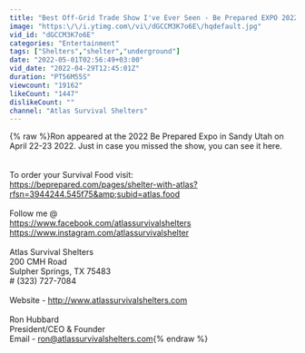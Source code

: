 ```yaml
---
title: "Best Off-Grid Trade Show I've Ever Seen - Be Prepared EXPO 2022"
image: "https:\/\/i.ytimg.com\/vi\/dGCCM3K7o6E\/hqdefault.jpg"
vid_id: "dGCCM3K7o6E"
categories: "Entertainment"
tags: ["Shelters","shelter","underground"]
date: "2022-05-01T02:56:49+03:00"
vid_date: "2022-04-29T12:45:01Z"
duration: "PT56M55S"
viewcount: "19162"
likeCount: "1447"
dislikeCount: ""
channel: "Atlas Survival Shelters"
---
```

{% raw %}Ron appeared at the 2022 Be Prepared Expo in Sandy Utah on April 22-23 2022. Just in case you missed the show, you can see it here.<br /><br /><br />To order your Survival Food visit:<br /><a rel="nofollow" target="blank" href="https://beprepared.com/pages/shelter-with-atlas?rfsn=3944244.545f75&amp;subid=atlas.food">https://beprepared.com/pages/shelter-with-atlas?rfsn=3944244.545f75&amp;subid=atlas.food</a><br /><br />Follow me @<br /><a rel="nofollow" target="blank" href="https://www.facebook.com/atlassurvivalshelters">https://www.facebook.com/atlassurvivalshelters</a><br /><a rel="nofollow" target="blank" href="https://www.instagram.com/atlassurvivalshelter">https://www.instagram.com/atlassurvivalshelter</a><br /><br />Atlas Survival Shelters<br />200 CMH Road<br />Sulpher Springs, TX 75483<br /># (323) 727-7084<br /><br />Website - <a rel="nofollow" target="blank" href="http://www.atlassurvivalshelters.com">http://www.atlassurvivalshelters.com</a><br /><br />Ron Hubbard<br />President/CEO &amp; Founder<br />Email - ron@atlassurvivalshelters.com{% endraw %}
